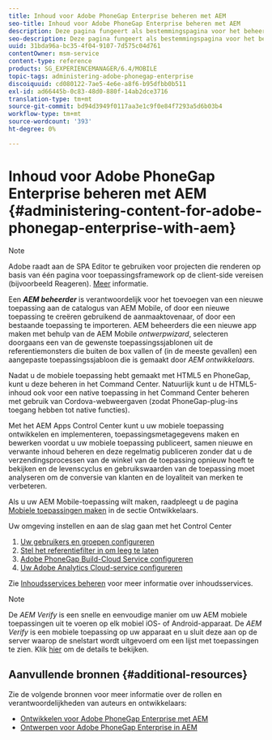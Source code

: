 ```yaml
---
title: Inhoud voor Adobe PhoneGap Enterprise beheren met AEM
seo-title: Inhoud voor Adobe PhoneGap Enterprise beheren met AEM
description: Deze pagina fungeert als bestemmingspagina voor het beheer van Adobe PhoneGap Enterprise.
seo-description: Deze pagina fungeert als bestemmingspagina voor het beheer van Adobe PhoneGap Enterprise.
uuid: 31bda96a-bc35-4f04-9107-7d575c04d761
contentOwner: msm-service
content-type: reference
products: SG_EXPERIENCEMANAGER/6.4/MOBILE
topic-tags: administering-adobe-phonegap-enterprise
discoiquuid: cd080122-7ae5-4e6e-a8f6-b95dfbb0b511
exl-id: ad66445b-0c83-48d0-880f-14ab2dce3716
translation-type: tm+mt
source-git-commit: bd94d3949f0117aa3e1c9f0e84f7293a5d6b03b4
workflow-type: tm+mt
source-wordcount: '393'
ht-degree: 0%

---
```


# Inhoud voor Adobe PhoneGap Enterprise beheren met AEM {#administering-content-for-adobe-phonegap-enterprise-with-aem}

>[!NOTE]
>
>Adobe raadt aan de SPA Editor te gebruiken voor projecten die renderen op basis van één pagina voor toepassingsframework op de client-side vereisen (bijvoorbeeld Reageren). [Meer](/help/sites-developing/spa-overview.md) informatie.

Een ***AEM beheerder*** is verantwoordelijk voor het toevoegen van een nieuwe toepassing aan de catalogus van AEM Mobile, of door een nieuwe toepassing te creëren gebruikend de aanmaaktovenaar, of door een bestaande toepassing te importeren. AEM beheerders die een nieuwe app maken met behulp van de AEM Mobile *ontwerpwizard*, selecteren doorgaans een van de gewenste toepassingssjablonen uit de referentiemonsters die buiten de box vallen of (in de meeste gevallen) een aangepaste toepassingssjabloon die is gemaakt door *AEM ontwikkelaars.*

Nadat u de mobiele toepassing hebt gemaakt met HTML5 en PhoneGap, kunt u deze beheren in het Command Center. Natuurlijk kunt u de HTML5-inhoud ook voor een native toepassing in het Command Center beheren met gebruik van Cordova-webweergaven (zodat PhoneGap-plug-ins toegang hebben tot native functies).

Met het AEM Apps Control Center kunt u uw mobiele toepassing ontwikkelen en implementeren, toepassingsmetagegevens maken en bewerken voordat u uw mobiele toepassing publiceert, samen nieuwe en verwante inhoud beheren en deze regelmatig publiceren zonder dat u de verzendingsprocessen van de winkel van de toepassing opnieuw hoeft te bekijken en de levenscyclus en gebruikswaarden van de toepassing moet analyseren om de conversie van klanten en de loyaliteit van merken te verbeteren.

Als u uw AEM Mobile-toepassing wilt maken, raadpleegt u de pagina [Mobiele toepassingen maken](/help/mobile/building-app-mobile-phonegap.md) in de sectie Ontwikkelaars.

Uw omgeving instellen en aan de slag gaan met het Control Center

1. [Uw gebruikers en groepen configureren](/help/mobile/configure-users-groups.md)
1. [Stel het referentiefilter in om leeg te laten](/help/mobile/setting-referrer-filter-empty.md)
1. [Adobe PhoneGap Build-Cloud Service configureren](/help/mobile/configure-phonegap-build-cloud.md)
1. [Uw Adobe Analytics Cloud-service configureren](/help/mobile/configure-adobe-mobile-cloud-service.md)

Zie [Inhoudsservices beheren](/help/mobile/developing-content-services.md) voor meer informatie over inhoudsservices.

>[!NOTE]
>
>De *AEM Verify* is een snelle en eenvoudige manier om uw AEM mobiele toepassingen uit te voeren op elk mobiel iOS- of Android-apparaat. De *AEM Verify* is een mobiele toepassing op uw apparaat en u sluit deze aan op de server waarop de snelstart wordt uitgevoerd om een lijst met toepassingen te zien. Klik [hier](/help/mobile/phonegap-mobile-quickstart.md) om de details te bekijken.

## Aanvullende bronnen {#additional-resources}

Zie de volgende bronnen voor meer informatie over de rollen en verantwoordelijkheden van auteurs en ontwikkelaars:

* [Ontwikkelen voor Adobe PhoneGap Enterprise met AEM](/help/mobile/developing-in-phonegap.md)
* [Ontwerpen voor Adobe PhoneGap Enterprise in AEM](/help/mobile/phonegap.md)
